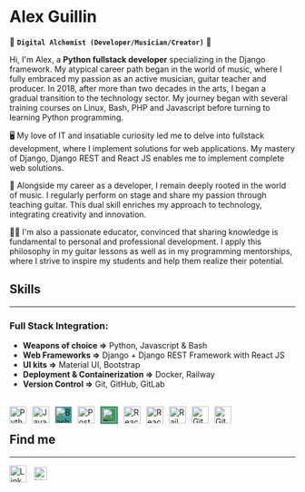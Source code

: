 #  Alex Guillin

🧪 **`Digital Alchemist (Developer/Musician/Creator)`** 🚀

Hi, I'm Alex, a **Python fullstack developer** specializing in the Django framework. My atypical career path began in the world of music, where I fully embraced my passion as an active musician, guitar teacher and producer. In 2018, after more than two decades in the arts, I began a gradual transition to the technology sector. My journey began with several training courses on Linux, Bash, PHP and Javascript before turning to learning Python programming.

🖥️ My love of IT and insatiable curiosity led me to delve into fullstack development, where I implement solutions for web applications. My mastery of Django, Django REST and React JS enables me to implement complete web solutions.

🎸 Alongside my career as a developer, I remain deeply rooted in the world of music. I regularly perform on stage and share my passion through teaching guitar. This dual skill enriches my approach to technology, integrating creativity and innovation.

👨‍🏫 I'm also a passionate educator, convinced that sharing knowledge is fundamental to personal and professional development. I apply this philosophy in my guitar lessons as well as in my programming mentorships, where I strive to inspire my students and help them realize their potential.


## Skills

---

### Full Stack Integration:

- **Weapons of choice =>** Python, Javascript & Bash
- **Web Frameworks =>** Django + Django REST Framework with React JS
- **UI kits =>** Material UI, Bootstrap
- **Deployment & Containerization =>** Docker, Railway
- **Version Control =>** Git, GitHub, GitLab

<br>

<img align="left" alt="Python" width="30px" style="margin-right:10px;" src="https://cdn.jsdelivr.net/gh/devicons/devicon@latest/icons/python/python-plain.svg" />

<img align="left" alt="Javascript" width="30px" style="margin-right:10px;" src="https://cdn.jsdelivr.net/gh/devicons/devicon@latest/icons/javascript/javascript-original.svg" />

<img align="left" alt="Bash" width="30px" style="margin-right:10px; background-color: #3E9798" src="https://cdn.jsdelivr.net/gh/devicons/devicon@latest/icons/bash/bash-original.svg" />
        
<img align="left" alt="Postgres" width="30px" style="margin-right:10px;" src="https://cdn.jsdelivr.net/gh/devicons/devicon@latest/icons/postgresql/postgresql-original.svg" />

<img align="left" alt="Django" width="25px" style="background-color: #3D9561; margin-right:10px; padding:3px" src="https://cdn.jsdelivr.net/gh/devicons/devicon@latest/icons/django/django-plain.svg" />

<img align="left" alt="React" width="30px" style="margin-right:10px;" src="https://cdn.jsdelivr.net/gh/devicons/devicon@latest/icons/react/react-original.svg" />

<img align="left" alt="React" width="30px" style="margin-right:10px;" src="https://cdn.jsdelivr.net/gh/devicons/devicon@latest/icons/materialui/materialui-plain.svg" />
       
<img align="left" alt="Railway" width="30px" style="margin-right:10px;" src="https://cdn.jsdelivr.net/gh/devicons/devicon@latest/icons/railway/railway-original.svg" />

<img align="left" alt="Git" width="30px" style="margin-right:10px;" src="https://cdn.jsdelivr.net/gh/devicons/devicon@latest/icons/git/git-original.svg" />

<img align="left" alt="Git" width="30px" style="margin-right:10px;" src="https://cdn.jsdelivr.net/gh/devicons/devicon@latest/icons/linux/linux-original.svg" />
          
<br>

## Find me

---


<a href="linkedin.com/in/alex-guillin" style="text-decoration: none;" target="_blank">
  <img align="left" alt="LinkedIn" width="30px" style="margin-right:10px;" src="https://cdn.jsdelivr.net/gh/devicons/devicon@latest/icons/linkedin/linkedin-original.svg" />
</a>

<a href="https://twitter.com/alex_cap0n3" style="text-decoration: none;" target="_blank">
  <img align="left" alt="LinkedIn" width="23px" style="margin-right:10px; padding:3px; background-color: white;" src="https://cdn.jsdelivr.net/gh/devicons/devicon@latest/icons/twitter/twitter-original.svg" />
</a>

